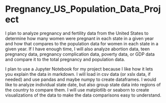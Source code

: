 # Pregnancy_US_Population_Data_Project

I plan to analyze pregnancy and fertility data
from the United States to determine how many women
were pregnant in each state in a given year and
how that compares to the population data for women
in each state in a given year. If I have enough 
time, I will also analyze abortion data, teen 
pregnancy data, pregnancy complication data, 
poverty data, or GDP data and compare it to the 
total pregnancy and population data.

I plan to use a Jupyter Notebook for my project 
because I like how it lets you explain the data in
markdown. I will load in csv data (or xslx data, 
if needed) and use pandas and maybe numpy to 
create dataframes. I would like to analyze 
individual state date, but also group state data 
into regions of the country to compare them. I 
will use matplotlib or seaborn to create 
visualizations of the data to make the data 
comparisons easy to understand.